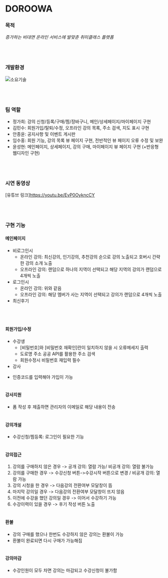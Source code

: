 # DOROOWA

### 목적
*증가하는 비대면 온라인 서비스에 발맞춘 취미클래스 플랫폼*
<br><br><br><br>
### 개발환경
![소요기술](https://user-images.githubusercontent.com/75714625/115999441-b0328100-a626-11eb-94d1-ab2ba7126058.PNG)
<br><br><br><br>
### 팀 역할
- 정가희: 강의 신청/등록/구매/찜/장바구니, 메인/상세페이지/마이페이지 구현
- 김민수: 회원가입/탈퇴/수정, 오프라인 강의 목록, 주소 검색, 지도 표시 구현
- 안종윤: 공지사항 및 이벤트 게시판
- 임수홍: 회원 기능, 강의 목록 뷰 페이지 구현, 전반적인 뷰 페이지 오류 수정 및 보완
- 윤성현: 메인페이지, 상세페이지, 강의 구매, 마이페이지 뷰 페이지 구현 (+반응형 웹디자인 구현)
<br><br><br><br>
### 시연 동영상
[유튜브 링크]https://youtu.be/EvP0OykncCY
<br><br><br><br>
### 구현 기능
#### 메인페이지
* 비로그인시
  - 온라인 강의: 최신강의, 인기강의, 추천강의 순으로 강의 노출되고 호버시 간략한 강의 소개 노출
  - 오프라인 강의: 랜덤으로 하나의 지역이 선택되고 해당 지역의 강의가 랜덤으로 4개씩 노출
* 로그인시
  - 온라인 강의: 위와 같음
  - 오프라인 강의: 해당 멤버가 사는 지역이 선택되고 강의가 랜덤으로 4개씩 노출
* 최신후기
<br><br><br><br>
#### 회원가입/수정
* 수강생
  - [비밀번호]와 [비밀번호 재확인]란이 일치하지 않을 시 오류메세지 출력
  - 도로명 주소 공공 API를 활용한 주소 검색
  - 회원수정시 비밀번호 재입력 필수
*  강사
  - 인증코드를 입력해야 가입이 가능
<br><br>
#### 강사지원
*  폼 작성 후 제출하면 관리자의 이메일로 해당 내용이 전송
<br><br>
#### 강의개설
*  수강신청/찜등록: 로그인이 필요한 기능
<br><br>
#### 강의접근
1. 강의를 구매하지 않은 경우  -> 공개 강의: 열람 가능/ 비공개 강의: 열람 불가능
2. 강의를 구매한 경우  -> 수강신청 버튼->수강시작 버튼으로 변경 / 비공개 강의: 열람 가능
3. 강의 시청을 한 경우  -> 다음강의 전환여부 모달창이 뜸
4. 마지막 강의일 경우 -> 다음강의 전환여부 모달창이 뜨지 않음
5. 이전에 수강을 했던 강의일 경우 -> 이어서 수강하기 가능
6. 수강이력이 있을 경우 -> 후기 작성 버튼 노출
<br><br>
#### 환불
*  강의 구매를 했으나 한번도 수강하지 않은 강의는 환불이 가능
*  환불이 완료되면 다시 구매가 가능해짐
<br><br>
#### 강의마감
*  수강인원이 모두 차면 강의는 마감되고 수강신청이 불가함
<br><br>

